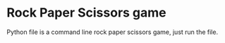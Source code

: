 # Rock Paper Scissors game

Python file is a command line rock paper scissors game, just run the file.

